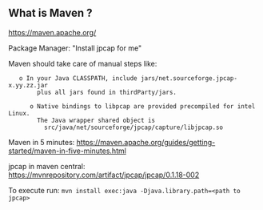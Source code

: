 ## What is Maven ?

https://maven.apache.org/

Package Manager: "Install jpcap for me" 


Maven should take care of manual steps like:

```
   o In your Java CLASSPATH, include jars/net.sourceforge.jpcap-x.yy.zz.jar
        plus all jars found in thirdParty/jars.

      o Native bindings to libpcap are provided precompiled for intel Linux.
        The Java wrapper shared object is 
          src/java/net/sourceforge/jpcap/capture/libjpcap.so
```


Maven in 5 minutes: https://maven.apache.org/guides/getting-started/maven-in-five-minutes.html


jpcap in maven central: https://mvnrepository.com/artifact/jpcap/jpcap/0.1.18-002


To execute run:
`mvn install exec:java -Djava.library.path=<path to jpcap>`
